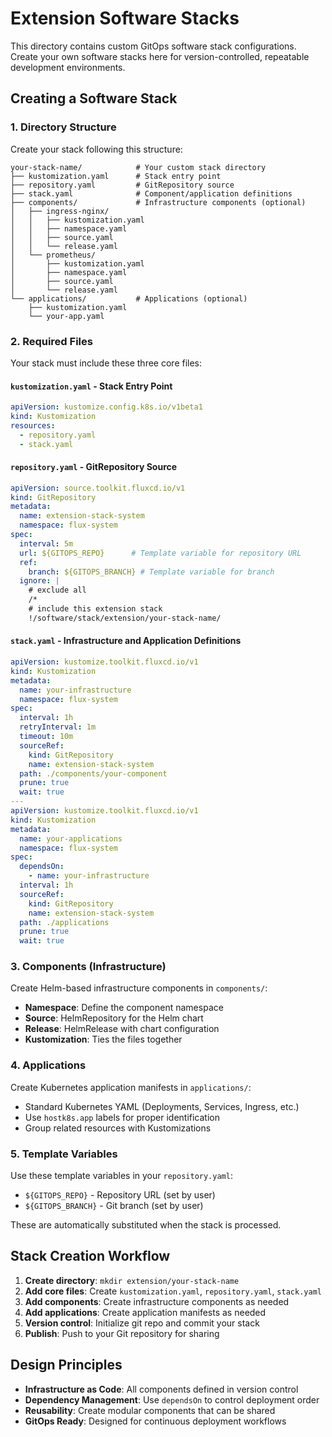 # Extension Software Stacks

This directory contains custom GitOps software stack configurations. Create your own software stacks here for version-controlled, repeatable development environments.

## Creating a Software Stack

### 1. Directory Structure

Create your stack following this structure:

```
your-stack-name/            # Your custom stack directory
├── kustomization.yaml      # Stack entry point
├── repository.yaml         # GitRepository source
├── stack.yaml              # Component/application definitions
├── components/             # Infrastructure components (optional)
│   ├── ingress-nginx/
│   │   ├── kustomization.yaml
│   │   ├── namespace.yaml
│   │   ├── source.yaml
│   │   └── release.yaml
│   └── prometheus/
│       ├── kustomization.yaml
│       ├── namespace.yaml
│       ├── source.yaml
│       └── release.yaml
└── applications/           # Applications (optional)
    ├── kustomization.yaml
    └── your-app.yaml
```

### 2. Required Files

Your stack must include these three core files:

#### `kustomization.yaml` - Stack Entry Point
```yaml
apiVersion: kustomize.config.k8s.io/v1beta1
kind: Kustomization
resources:
  - repository.yaml
  - stack.yaml
```

#### `repository.yaml` - GitRepository Source
```yaml
apiVersion: source.toolkit.fluxcd.io/v1
kind: GitRepository
metadata:
  name: extension-stack-system
  namespace: flux-system
spec:
  interval: 5m
  url: ${GITOPS_REPO}      # Template variable for repository URL
  ref:
    branch: ${GITOPS_BRANCH} # Template variable for branch
  ignore: |
    # exclude all
    /*
    # include this extension stack
    !/software/stack/extension/your-stack-name/
```

#### `stack.yaml` - Infrastructure and Application Definitions
```yaml
apiVersion: kustomize.toolkit.fluxcd.io/v1
kind: Kustomization
metadata:
  name: your-infrastructure
  namespace: flux-system
spec:
  interval: 1h
  retryInterval: 1m
  timeout: 10m
  sourceRef:
    kind: GitRepository
    name: extension-stack-system
  path: ./components/your-component
  prune: true
  wait: true
---
apiVersion: kustomize.toolkit.fluxcd.io/v1
kind: Kustomization
metadata:
  name: your-applications
  namespace: flux-system
spec:
  dependsOn:
    - name: your-infrastructure
  interval: 1h
  sourceRef:
    kind: GitRepository
    name: extension-stack-system
  path: ./applications
  prune: true
  wait: true
```

### 3. Components (Infrastructure)

Create Helm-based infrastructure components in `components/`:

- **Namespace**: Define the component namespace
- **Source**: HelmRepository for the Helm chart
- **Release**: HelmRelease with chart configuration
- **Kustomization**: Ties the files together

### 4. Applications

Create Kubernetes application manifests in `applications/`:

- Standard Kubernetes YAML (Deployments, Services, Ingress, etc.)
- Use `hostk8s.app` labels for proper identification
- Group related resources with Kustomizations

### 5. Template Variables

Use these template variables in your `repository.yaml`:

- `${GITOPS_REPO}` - Repository URL (set by user)
- `${GITOPS_BRANCH}` - Git branch (set by user)

These are automatically substituted when the stack is processed.

## Stack Creation Workflow

1. **Create directory**: `mkdir extension/your-stack-name`
2. **Add core files**: Create `kustomization.yaml`, `repository.yaml`, `stack.yaml`
3. **Add components**: Create infrastructure components as needed
4. **Add applications**: Create application manifests as needed
5. **Version control**: Initialize git repo and commit your stack
6. **Publish**: Push to your Git repository for sharing

## Design Principles

- **Infrastructure as Code**: All components defined in version control
- **Dependency Management**: Use `dependsOn` to control deployment order
- **Reusability**: Create modular components that can be shared
- **GitOps Ready**: Designed for continuous deployment workflows